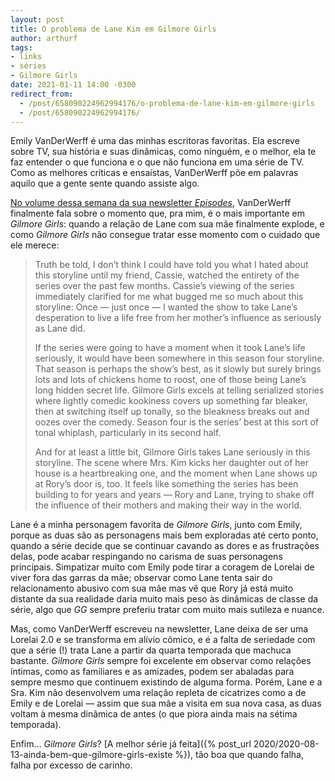 ```yaml
---
layout: post
title: O problema de Lane Kim em Gilmore Girls
author: arthurf
tags:
- links
- séries
- Gilmore Girls
date: 2021-01-11 14:00 -0300
redirect_from:
  - /post/658090224962994176/o-problema-de-lane-kim-em-gilmore-girls
  - /post/658090224962994176/
---
```

Emily VanDerWerff é uma das minhas escritoras favoritas. Ela escreve sobre TV, sua história e suas dinâmicas, como ninguém, e o melhor, ela te faz entender o que funciona e o que não funciona em uma série de TV. Como as melhores críticas e ensaístas, VanDerWerff põe em palavras aquilo que a gente sente quando assiste algo.

[No volume dessa semana da sua newsletter *Episodes*](https://emilyvdw.substack.com/p/free-lane-kim), VanDerWerff finalmente fala sobre o momento que, pra mim, é o mais importante em *Gilmore Girls*: quando a relação de Lane com sua mãe finalmente explode, e como *Gilmore Girls* não consegue tratar esse momento com o cuidado que ele merece:

> Truth be told, I don’t think I could have told you what I hated about this storyline until my friend, Cassie, watched the entirety of the series over the past few months. Cassie’s viewing of the series immediately clarified for me what bugged me so much about this storyline: Once — just once — I wanted the show to take Lane’s desperation to live a life free from her mother’s influence as seriously as Lane did.
>
> If the series were going to have a moment when it took Lane’s life seriously, it would have been somewhere in this season four storyline. That season is perhaps the show’s best, as it slowly but surely brings lots and lots of chickens home to roost, one of those being Lane’s long hidden secret life. Gilmore Girls excels at telling serialized stories where lightly comedic kookiness covers up something far bleaker, then at switching itself up tonally, so the bleakness breaks out and oozes over the comedy. Season four is the series’ best at this sort of tonal whiplash, particularly in its second half.
>
> And for at least a little bit, Gilmore Girls takes Lane seriously in this storyline. The scene where Mrs. Kim kicks her daughter out of her house is a heartbreaking one, and the moment when Lane shows up at Rory’s door is, too. It feels like something the series has been building to for years and years — Rory and Lane, trying to shake off the influence of their mothers and making their way in the world.

Lane é a minha personagem favorita de *Gilmore Girls*, junto com Emily, porque as duas são as personagens mais bem exploradas até certo ponto, quando a série decide que se continuar cavando as dores e as frustrações delas, pode acabar respingando no carisma de suas personagens principais. Simpatizar muito com Emily pode tirar a coragem de Lorelai de viver fora das garras da mãe; observar como Lane tenta sair do relacionamento abusivo com sua mãe mas vê que Rory já está muito distante da sua realidade daria muito mais peso às dinâmicas de classe da série, algo que *GG* sempre preferiu tratar com muito mais sutileza e nuance.

Mas, como VanDerWerff escreveu na newsletter, Lane deixa de ser uma Lorelai 2.0 e se transforma em alívio cômico, e é a falta de seriedade com que a série (!) trata Lane a partir da quarta temporada que machuca bastante. *Gilmore Girls* sempre foi excelente em observar como relações íntimas, como as familiares e as amizades, podem ser abaladas para sempre mesmo que continuem existindo de alguma forma. Porém, Lane e a Sra. Kim não desenvolvem uma relação repleta de cicatrizes como a de Emily e de Lorelai — assim que sua mãe a visita em sua nova casa, as duas voltam à mesma dinâmica de antes (o que piora ainda mais na sétima temporada).

Enfim… *Gilmore Girls*? [A melhor série já feita]({% post_url 2020/2020-08-13-ainda-bem-que-gilmore-girls-existe %}), tão boa que quando falha, falha por excesso de carinho.
